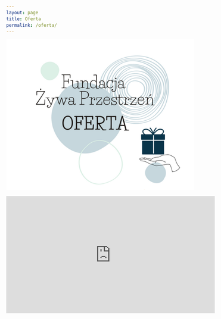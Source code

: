```yaml
---
layout: page
title: Oferta
permalink: /oferta/
---
```

![oferta](/assets/oferta.png)

<iframe class="main-page" width="560" height="315" src="https://www.youtube.com/embed/flJa0p4179k" frameborder="0" allow="accelerometer; autoplay; clipboard-write; encrypted-media; gyroscope; picture-in-picture" allowfullscreen></iframe>

